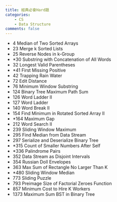 ```yaml
---
title: 經典必會Hard題
categories: 
    - CS
    - Data Structure
comments: false
---
```



- 4 Median of Two Sorted Arrays
- 23 Merge k Sorted Lists
- 25 Reverse Nodes in k-Group 
- *30 Substring with Concatenation of All Words
- 32 Longest Valid Parentheses
- *41 First Missing Positive
- 42 Trapping Rain Water 
- 72 Edit Distance
- 76 Minimum Window Substring
- 124 Binary Tree Maximum Path Sum
- 126 Word Ladder II
- 127 Word Ladder
- 140 Word Break II
- 154 Find Minimum in Rotated Sorted Array II
- *164 Maximum Gap
- 212 Word Search II
- 239 Sliding Window Maximum
- 295 Find Median from Data Stream
- 297 Serialize and Deserialize Binary Tree 
- *315 Count of Smaller Numbers After Self
- *336 Palindrome Pairs
- 352 Data Stream as Disjoint Intervals
- 354 Russian Doll Envelopes
- 363 Max Sum of Rectangle No Larger Than K
- *480 Sliding Window Median
- 773 Sliding Puzzle
- 793 Preimage Size of Factorial Zeroes Function
- 857 Minimum Cost to Hire K Workers
- 1373 Maximum Sum BST in Binary Tree

